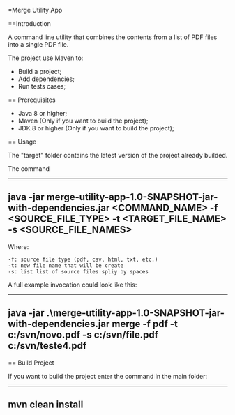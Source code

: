 =Merge Utility App

==Introduction

A command line utility that combines the contents from a list of PDF files into a single PDF file.

The project use Maven to:

* Build a project;
* Add dependencies;
* Run tests cases;

== Prerequisites

* Java 8 or higher;
* Maven (Only if you want to build the project);
* JDK 8 or higher (Only if you want to build the project);

== Usage

The "target" folder contains the latest version of the project already builded.

The command 

----
java -jar merge-utility-app-1.0-SNAPSHOT-jar-with-dependencies.jar <COMMAND_NAME> -f <SOURCE_FILE_TYPE> -t <TARGET_FILE_NAME> -s <SOURCE_FILE_NAMES> 
----

Where: 

	-f: source file type (pdf, csv, html, txt, etc.)
    -t: new file name that will be create
	-s: list list of source files spliy by spaces

A full example invocation could look like this:

----
java -jar .\merge-utility-app-1.0-SNAPSHOT-jar-with-dependencies.jar merge -f pdf -t c:/svn/novo.pdf -s c:/svn/file.pdf c:/svn/teste4.pdf
----

== Build Project

If you want to build the project enter the command in the main folder:

---
mvn clean install
---
